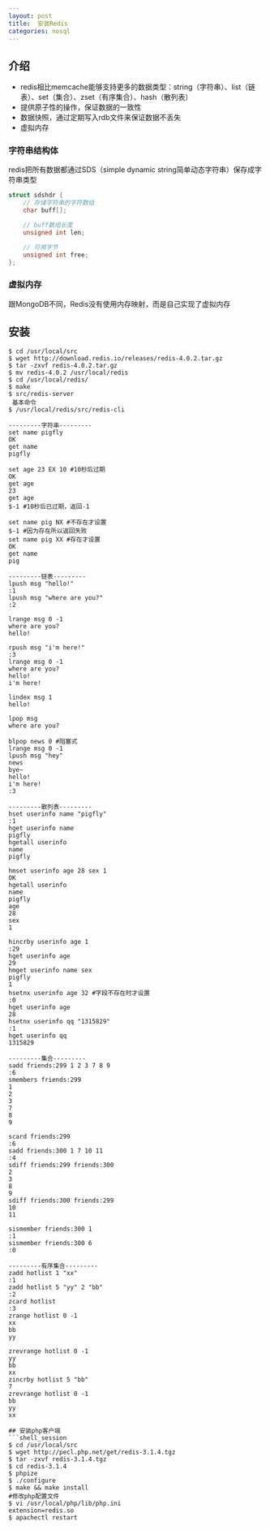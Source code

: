 ```yaml
---
layout: post
title:  安装Redis
categories: nosql
---
```


## 介绍
- redis相比memcache能够支持更多的数据类型：string（字符串）、list（链表）、set（集合）、zset（有序集合）、hash（散列表）
- 提供原子性的操作，保证数据的一致性
- 数据快照，通过定期写入rdb文件来保证数据不丢失
- 虚拟内存

### 字符串结构体
redis把所有数据都通过SDS（simple dynamic string简单动态字符串）保存成字符串类型
```c
struct sdshdr {
    // 存储字符串的字符数组
    char buff[];

    // buff数组长度
    unsigned int len;

    // 可用字节
    unsigned int free;
};
```

### 虚拟内存
跟MongoDB不同，Redis没有使用内存映射，而是自己实现了虚拟内存

## 安装
```shell_session
$ cd /usr/local/src
$ wget http://download.redis.io/releases/redis-4.0.2.tar.gz
$ tar -zxvf redis-4.0.2.tar.gz
$ mv redis-4.0.2 /usr/local/redis
$ cd /usr/local/redis/
$ make
$ src/redis-server
 基本命令
$ /usr/local/redis/src/redis-cli

---------字符串---------
set name pigfly
OK
get name
pigfly

set age 23 EX 10 #10秒后过期
OK
get age
23
get age
$-1 #10秒后已过期，返回-1

set name pig NX #不存在才设置
$-1 #因为存在所以返回失败
set name pig XX #存在才设置
OK
get name
pig

---------链表---------
lpush msg "hello!"
:1
lpush msg "where are you?"
:2

lrange msg 0 -1
where are you?
hello!

rpush msg "i'm here!"
:3
lrange msg 0 -1
where are you?
hello!
i'm here!

lindex msg 1
hello!

lpop msg
where are you?

blpop news 0 #阻塞式
lrange msg 0 -1
lpush msg "hey"
news
bye~
hello!
i'm here!
:3

---------散列表---------
hset userinfo name "pigfly"
:1
hget userinfo name
pigfly
hgetall userinfo
name
pigfly

hmset userinfo age 28 sex 1
OK
hgetall userinfo
name
pigfly
age
28
sex
1

hincrby userinfo age 1
:29
hget userinfo age
29
hmget userinfo name sex
pigfly
1
hsetnx userinfo age 32 #字段不存在时才设置
:0
hget userinfo age
28
hsetnx userinfo qq "1315829"
:1
hget userinfo qq
1315829

---------集合---------
sadd friends:299 1 2 3 7 8 9
:6
smembers friends:299
1
2
3
7
8
9

scard friends:299
:6
sadd friends:300 1 7 10 11
:4
sdiff friends:299 friends:300
2
3
8
9
sdiff friends:300 friends:299
10
11

sismember friends:300 1
:1
sismember friends:300 6
:0

---------有序集合---------
zadd hotlist 1 "xx"
:1
zadd hotlist 5 "yy" 2 "bb"
:2
zcard hotlist
:3
zrange hotlist 0 -1
xx
bb
yy

zrevrange hotlist 0 -1
yy
bb
xx
zincrby hotlist 5 "bb"
7
zrevrange hotlist 0 -1
bb
yy
xx

## 安装php客户端
```shell_session
$ cd /usr/local/src
$ wget http://pecl.php.net/get/redis-3.1.4.tgz
$ tar -zxvf redis-3.1.4.tgz
$ cd redis-3.1.4
$ phpize
$ ./configure
$ make && make install
#修改php配置文件
$ vi /usr/local/php/lib/php.ini
extension=redis.so
$ apachectl restart
```